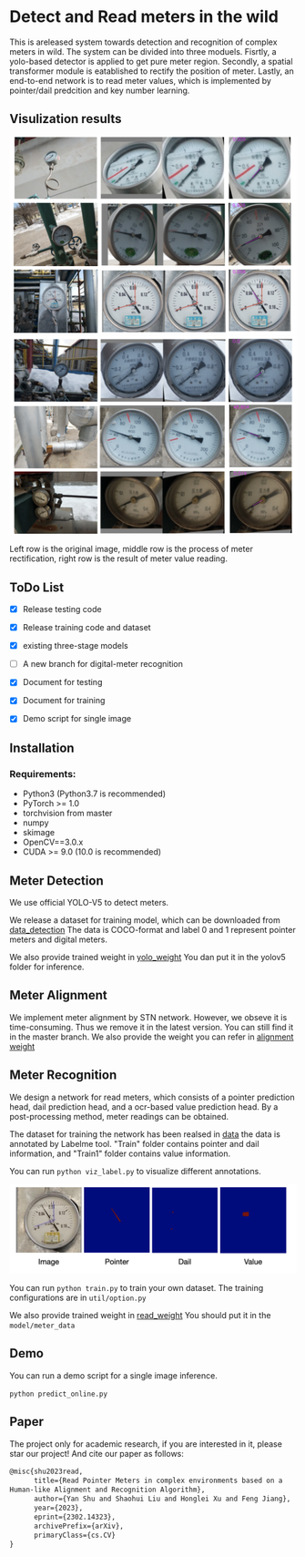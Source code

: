 # Detect and Read meters in the wild
This is areleased system towards detection and recognition of complex meters in wild. The system can be divided into three moduels. Fisrtly, a yolo-based detector is applied to get pure meter region. Secondly, a spatial transformer module is eatablished to rectify the position of meter. Lastly, an end-to-end network is to read meter values, which is implemented by pointer/dail predcition and key number learning.    

## Visulization results
![](1.png)
![](2.png)

Left row is the original image, middle row is the process of meter rectification, right row is the result of meter value reading.



## ToDo List

- [x] Release testing code
- [x] Release training code and dataset
- [x] existing three-stage models
- [ ] A new branch for digital-meter recognition
- [x] Document for testing
- [x] Document for training
- [x] Demo script for single image


## Installation

### Requirements:
- Python3 (Python3.7 is recommended)
- PyTorch >= 1.0 
- torchvision from master
- numpy
- skimage
- OpenCV==3.0.x
- CUDA >= 9.0 (10.0 is recommended)

## Meter Detection 
We use official YOLO-V5 to detect meters.

We release a dataset for training model, which can be downloaded from [data_detection]( https://drive.google.com/file/d/1RKcqJ0RWaBPpBbMtWwcgQ4S66Iwf97RS/view?usp=drive_link) The data is COCO-format and label 0 and 1 represent pointer meters and digital meters.

We also provide trained weight in [yolo_weight](https://drive.google.com/file/d/1bHYpJro3ERmNTRO2JEo1inyU0_juqw5z/view?usp=drive_link) You dan put it in the yolov5 folder for inference.

## Meter Alignment
We implement meter alignment by STN network. However, we obseve it is time-consuming. Thus we remove it in the latest version. You can still find it in the master branch. We also provide the weight you can refer in [alignment weight](https://drive.google.com/file/d/1sHmEEf9E0_kvL0LW1S5Y5jjFgjx_O5Dj/view?usp=sharing)

## Meter Recognition
We design a network for read meters, which consists of a pointer prediction head, dail prediction head, and a ocr-based value prediction head. By a post-processing method, meter readings can be obtained.

The dataset for training the network has been realsed in [data](https://drive.google.com/file/d/1fFSSwoWAHkZWqgVCuqwOSFjSVfkjGk2U/view?usp=drive_link) the data is annotated by Labelme tool. "Train" folder contains pointer and dail information, and "Train1" folder contains value information. 

You can run ```python viz_label.py``` to visualize different annotations.

![](3.png)

You can run ```python train.py``` to train your own dataset. The training configurations are in ```util/option.py```

We also provide trained weight in [read_weight](https://drive.google.com/file/d/1sHmEEf9E0_kvL0LW1S5Y5jjFgjx_O5Dj/view?usp=drive_link) You should put it in the ```model/meter_data```

## Demo 
You can run a demo script for a single image inference.

```python predict_online.py```

## Paper
The project only for academic research, if you are interested in it, please star our project! And cite our paper as follows:
```
@misc{shu2023read,
      title={Read Pointer Meters in complex environments based on a Human-like Alignment and Recognition Algorithm}, 
      author={Yan Shu and Shaohui Liu and Honglei Xu and Feng Jiang},
      year={2023},
      eprint={2302.14323},
      archivePrefix={arXiv},
      primaryClass={cs.CV}
}
```





